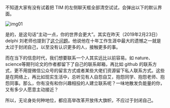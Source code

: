 不知道大家有没有试着把 TIM 的左侧聊天框全部清空试试，会弹出以下的默认界面。

![img01](https://s2.ax1x.com/2019/02/24/k4Ip9A.png)

是的，是这句话“主动一点，你的世界会更大”。其实在昨天（2019年2月23日）delphi 刘老师也提到了[这个问题](https://mp.weixin.qq.com/s/53ImvpArGl9Z8UHxAne9EQ)。他说他在十年工作生涯中最大的遗憾之一就是太过于封闭自己，以至没有认识更多的人，接触更多的事。

而在当下的信息时代，我们想要联系一个人其实远比以前容易。如 nature、science等期刊论文的作者都留下了自己的联系邮箱，再比如 github 的联系方式，更不用提微信公众号的留言方式或者某些大佬们资源留下私人联系方式。这些是在网络上，再比如现实生活中，总听见有人自怨自艾，抱怨同学、抱怨老师、抱怨同事。那么，你有没有和你兴趣相投的人建立联系呢？一味地散发负能量的你，又有多少人愿意主动接近？

所以，无论身处何种地位，都应高举改革开放伟大旗帜，不应过于封闭自己。